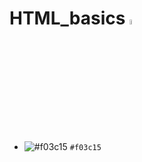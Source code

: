# HTML_basics  <img src="https://i.ibb.co/qJpLW79/mi-logo-1.png" height="4.5%" width="4.5%" ><img>

- ![#f03c15](https://via.placeholder.com/15/f03c15/000000?text=+) `#f03c15`

